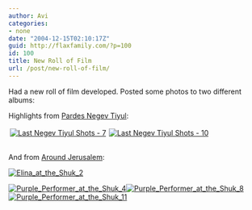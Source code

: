 ```yaml
---
author: Avi
categories:
- none
date: "2004-12-15T02:10:17Z"
guid: http://flaxfamily.com/?p=100
id: 100
title: New Roll of Film
url: /post/new-roll-of-film/
---
```

Had a new roll of film developed. Posted some photos to two different albums:

Highlights from [Pardes Negev Tiyul](http://flaxfamily.com/gallery/pardesnegev):

[<img src="http://flaxfamily.com/albums/pardesnegev/Last_Negev_Tiyul_Shots_7.thumb.jpg" alt="Last Negev Tiyul Shots - 7" border="0" style="margin: 3px;" />](http://flaxfamily.com/gallery/pardesnegev/Last_Negev_Tiyul_Shots_7)[<img src="http://flaxfamily.com/albums/pardesnegev/Last_Negev_Tiyul_Shots_10.thumb.jpg" alt="Last Negev Tiyul Shots - 10" border="0" style="margin: 3px;" />](http://flaxfamily.com/gallery/pardesnegev/Last_Negev_Tiyul_Shots_10)

<div style="margin-top: 2em;">
  And from <a href="http://flaxfamily.com/gallery/aroundjlem">Around Jerusalem</a>:
</div>

[<img src="http://flaxfamily.com/albums/aroundjlem/Elina_at_the_Shuk_2.thumb.jpg" alt="Elina_at_the_Shuk_2" border="0" />](http://flaxfamily.com/gallery/aroundjlem/Elina_at_the_Shuk_2)

[<img src="http://flaxfamily.com/albums/aroundjlem/Purple_Performer_at_the_Shuk_4.thumb.jpg" alt="Purple_Performer_at_the_Shuk_4" border="0" />](http://flaxfamily.com/gallery/aroundjlem/Purple_Performer_at_the_Shuk_4)[<img src="http://flaxfamily.com/albums/aroundjlem/Purple_Performer_at_the_Shuk_8.thumb.jpg" alt="Purple_Performer_at_the_Shuk_8" border="0" />](http://flaxfamily.com/gallery/aroundjlem/Purple_Performer_at_the_Shuk_8)[<img src="http://flaxfamily.com/albums/aroundjlem/Purple_Performer_at_the_Shuk_11.thumb.jpg" alt="Purple_Performer_at_the_Shuk_11" border="0" />](http://flaxfamily.com/gallery/aroundjlem/Purple_Performer_at_the_Shuk_11)